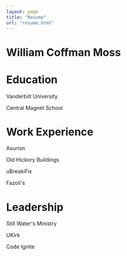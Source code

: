 ```yaml
---
layout: page
title: "Resume"
url: "resume.html"
---
```

William Coffman Moss
=========

Education
=========

Vanderbilt University

Central Magnet School

Work Experience
=========

Asurion

Old Hickory Buildings

uBreakiFix

Fazoli's

Leadership
=========

Still Water's Ministry

UKirk

Code Ignite
